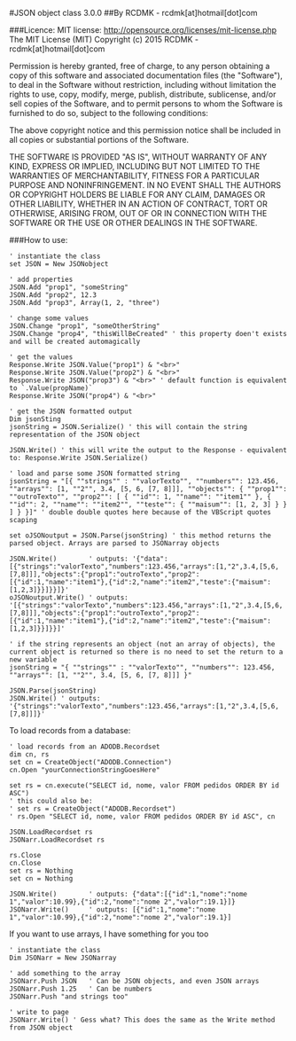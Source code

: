 #JSON object class 3.0.0
##By RCDMK - rcdmk[at]hotmail[dot]com

###Licence:
MIT license: http://opensource.org/licenses/mit-license.php
The MIT License (MIT)
Copyright (c) 2015 RCDMK - rcdmk[at]hotmail[dot]com

Permission is hereby granted, free of charge, to any person obtaining a copy of this software and associated documentation files (the "Software"), to deal in the Software without restriction, including without limitation the rights to use, copy, modify, merge, publish, distribute, sublicense, and/or sell copies of the Software, and to permit persons to whom the Software is furnished to do so, subject to the following conditions:  

The above copyright notice and this permission notice shall be included in all copies or substantial portions of the Software.  

THE SOFTWARE IS PROVIDED "AS IS", WITHOUT WARRANTY OF ANY KIND, EXPRESS OR IMPLIED, INCLUDING BUT NOT LIMITED TO THE WARRANTIES OF MERCHANTABILITY, FITNESS FOR A PARTICULAR PURPOSE AND NONINFRINGEMENT. IN NO EVENT SHALL THE AUTHORS OR COPYRIGHT HOLDERS BE LIABLE FOR ANY CLAIM, DAMAGES OR OTHER LIABILITY, WHETHER IN AN ACTION OF CONTRACT, TORT OR OTHERWISE, ARISING FROM, OUT OF OR IN CONNECTION WITH THE SOFTWARE OR THE USE OR OTHER DEALINGS IN THE SOFTWARE.  

###How to use:

<!-- languages: vbscript, vb -->

    ' instantiate the class
	set JSON = New JSONobject
	
	' add properties
	JSON.Add "prop1", "someString"
	JSON.Add "prop2", 12.3
	JSON.Add "prop3", Array(1, 2, "three")
	
	' change some values
	JSON.Change "prop1", "someOtherString"
	JSON.Change "prop4", "thisWillBeCreated" ' this property doen't exists and will be created automagically
	
	' get the values
	Response.Write JSON.Value("prop1") & "<br>"
	Response.Write JSON.Value("prop2") & "<br>"
	Response.Write JSON("prop3") & "<br>" ' default function is equivalent to `.Value(propName)`
	Response.Write JSON("prop4") & "<br>"
	
	' get the JSON formatted output
	Dim jsonSting
	jsonString = JSON.Serialize() ' this will contain the string representation of the JSON object
	
	JSON.Write() ' this will write the output to the Response - equivalent to: Response.Write JSON.Serialize()
	
	' load and parse some JSON formatted string
	jsonString = "[{ ""strings"" : ""valorTexto"", ""numbers"": 123.456, ""arrays"": [1, ""2"", 3.4, [5, 6, [7, 8]]], ""objects"": { ""prop1"": ""outroTexto"", ""prop2"": [ { ""id"": 1, ""name"": ""item1"" }, { ""id"": 2, ""name"": ""item2"", ""teste"": { ""maisum"": [1, 2, 3] } } ] } }]" ' double double quotes here because of the VBScript quotes scaping
	
	set oJSONoutput = JSON.Parse(jsonString) ' this method returns the parsed object. Arrays are parsed to JSONarray objects
	
	JSON.Write() 		' outputs: '{"data":[{"strings":"valorTexto","numbers":123.456,"arrays":[1,"2",3.4,[5,6,[7,8]]],"objects":{"prop1":"outroTexto","prop2":[{"id":1,"name":"item1"},{"id":2,"name":"item2","teste":{"maisum":[1,2,3]}}]}}]}'
	oJSONoutput.Write() ' outputs: '[{"strings":"valorTexto","numbers":123.456,"arrays":[1,"2",3.4,[5,6,[7,8]]],"objects":{"prop1":"outroTexto","prop2":[{"id":1,"name":"item1"},{"id":2,"name":"item2","teste":{"maisum":[1,2,3]}}]}}]'
	
	' if the string represents an object (not an array of objects), the current object is returned so there is no need to set the return to a new variable
	jsonString = "{ ""strings"" : ""valorTexto"", ""numbers"": 123.456, ""arrays"": [1, ""2"", 3.4, [5, 6, [7, 8]]] }"
	
	JSON.Parse(jsonString)
	JSON.Write() ' outputs: '{"strings":"valorTexto","numbers":123.456,"arrays":[1,"2",3.4,[5,6,[7,8]]]}'
	
	
To load records from a database:
	
	' load records from an ADODB.Recordset
	dim cn, rs
	set cn = CreateObject("ADODB.Connection")
	cn.Open "yourConnectionStringGoesHere"
	
	set rs = cn.execute("SELECT id, nome, valor FROM pedidos ORDER BY id ASC")
	' this could also be:
	' set rs = CreateObject("ADODB.Recordset")
	' rs.Open "SELECT id, nome, valor FROM pedidos ORDER BY id ASC", cn	
	
	JSON.LoadRecordset rs
	JSONarr.LoadRecordset rs
	
	rs.Close
	cn.Close
	set rs = Nothing
	set cn = Nothing
	
	JSON.Write() 		' outputs: {"data":[{"id":1,"nome":"nome 1","valor":10.99},{"id":2,"nome":"nome 2","valor":19.1}]}
	JSONarr.Write() 	' outputs: [{"id":1,"nome":"nome 1","valor":10.99},{"id":2,"nome":"nome 2","valor":19.1}]
	
	
If you want to use arrays, I have something for you too

    ' instantiate the class
	Dim JSONarr = New JSONarray
	
	' add something to the array
	JSONarr.Push JSON 	' Can be JSON objects, and even JSON arrays
	JSONarr.Push 1.25 	' Can be numbers
	JSONarr.Push "and strings too"
	
	' write to page
	JSONarr.Write() ' Gess what? This does the same as the Write method from JSON object
	